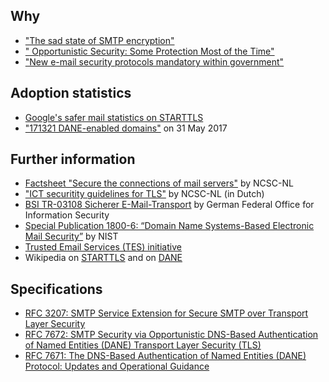 ## Why
* ["The sad state of SMTP encryption"](https://blog.filippo.io/the-sad-state-of-smtp-encryption/)
* [" Opportunistic Security: Some Protection Most of the Time"](https://tools.ietf.org/html/rfc7435)
* ["New e-mail security protocols mandatory within government"](https://www.sidnlabs.nl/a/weblog/new-e-mail-security-protocols-mandatory-within-government?language_id=2)

## Adoption statistics
* [Google's safer mail statistics on STARTTLS](https://www.google.com/transparencyreport/saferemail/?hl=en)
* ["171321 DANE-enabled domains"](https://mail.sys4.de/pipermail/dane-users/2017-June/000412.html) on 31 May 2017

## Further information
* [Factsheet "Secure the connections of mail servers"](https://www.ncsc.nl/english/current-topics/factsheets/factsheet-secure-the-connections-of-mail-servers.html) by NCSC-NL
* ["ICT securitity guidelines for TLS"](https://www.ncsc.nl/actueel/whitepapers/ict-beveiligingsrichtlijnen-voor-transport-layer-security-tls.html) by NCSC-NL (in Dutch)
* [BSI TR-03108 Sicherer E-Mail-Transport](https://www.bsi.bund.de/DE/Publikationen/TechnischeRichtlinien/tr03108/index_htm.html) by  German Federal Office for Information Security
* [Special Publication 1800-6: “Domain Name Systems-Based Electronic Mail Security”](https://nccoe.nist.gov/projects/building-blocks/secured-email) by NIST
* [Trusted Email Services (TES) initiative](https://tesmail.org/)
* Wikipedia on [STARTTLS](https://en.wikipedia.org/wiki/Opportunistic_TLS) and on [DANE](https://en.wikipedia.org/wiki/DNS-based_Authentication_of_Named_Entities#Email_encryption)

## Specifications
* [RFC 3207: SMTP Service Extension for Secure SMTP over Transport Layer Security](https://datatracker.ietf.org/doc/rfc3207)
* [RFC 7672: SMTP Security via Opportunistic DNS-Based Authentication of Named Entities (DANE) Transport Layer Security (TLS)](https://datatracker.ietf.org/doc/rfc7672) 
* [RFC 7671: The DNS-Based Authentication of Named Entities (DANE) Protocol: Updates and Operational Guidance](https://datatracker.ietf.org/doc/rfc7671)
